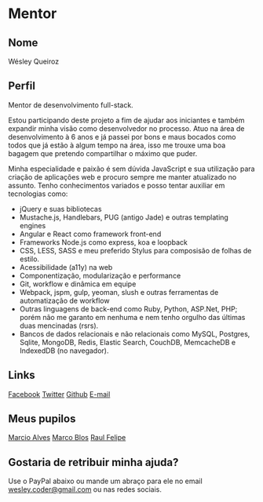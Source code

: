 # Mentor

## Nome

Wésley Queiroz

## Perfil

Mentor de desenvolvimento full-stack.

Estou participando deste projeto a fim de ajudar aos iniciantes e também expandir minha visão como desenvolvedor no processo.
Atuo na área de desenvolvimento à 6 anos e já passei por bons e maus bocados como todos que já estão à algum tempo na área, isso me trouxe uma boa bagagem que pretendo compartilhar o máximo que puder.

Minha especialidade e paixão é sem dúvida JavaScript e sua utilização para criação de aplicações web e procuro sempre me manter atualizado no assunto.
Tenho conhecimentos variados e posso tentar auxiliar em tecnologias como:
- jQuery e suas bibliotecas
- Mustache.js, Handlebars, PUG (antigo Jade) e outras templating engines
- Angular e React como framework front-end
- Frameworks Node.js como express, koa e loopback
- CSS, LESS, SASS e meu preferido Stylus para composisão de folhas de estilo.
- Acessibilidade (a11y) na web
- Componentização, modularização e performance
- Git, workflow e dinâmica em equipe
- Webpack, jspm, gulp, yeoman, slush e outras ferramentas de automatização de workflow
- Outras linguagens de back-end como Ruby, Python, ASP.Net, PHP; porém não me garanto em nenhuma e nem tenho orgulho das últimas duas mencinadas (rsrs).
- Bancos de dados relacionais e não relacionais como MySQL, Postgres, Sqlite, MongoDB, Redis, Elastic Search, CouchDB, MemcacheDB e IndexedDB (no navegador).

## Links

[Facebook](https://facebook.com/wesleycoder)
[Twitter](https://twitter.com/wesleycoder)
[Github](https://github.com/wesleycoder)
[E-mail](mailto:wesley.coder@gmail.com)

## Meus pupilos

[Marcio Alves](/pupilos/perfis/MarcioAlves.md)
[Marco Blos](/pupilos/perfis/marco_blos.md)
[Raul Felipe](/pupilos/perfis/RaulFelipeDeMelo.md)

## Gostaria de retribuir minha ajuda?

Use o PayPal abaixo ou mande um abraço para ele no email [wesley.coder@gmail.com](mailto:wesley.coder@gmail.com) ou nas redes sociais.
